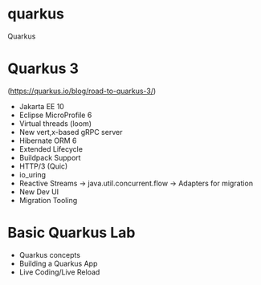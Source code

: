 # quarkus
Quarkus


# Quarkus 3

(https://quarkus.io/blog/road-to-quarkus-3/)

- Jakarta EE 10
- Eclipse MicroProfile 6
- Virtual threads (loom)
- New vert,x-based gRPC server
- Hibernate ORM 6
- Extended Lifecycle
- Buildpack Support
- HTTP/3 (Quic)
- io_uring
- Reactive Streams -> java.util.concurrent.flow
                   -> Adapters for migration
- New Dev UI
- Migration Tooling


# Basic Quarkus Lab
- Quarkus concepts
- Building a Quarkus App
- Live Coding/Live Reload
